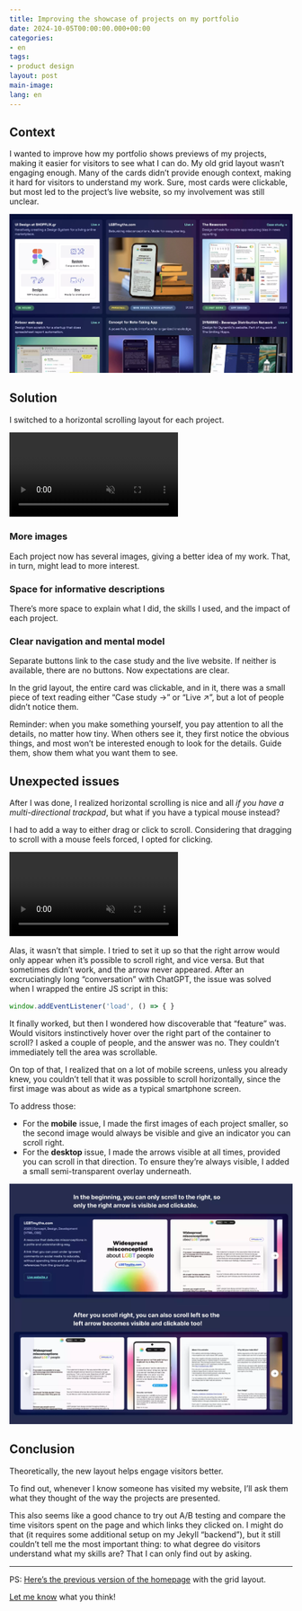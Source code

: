 ```yaml
---
title: Improving the showcase of projects on my portfolio
date: 2024-10-05T00:00:00.000+00:00
categories:
- en
tags:
- product design
layout: post
main-image: 
lang: en
---
```


## Context
I wanted to improve how my portfolio shows previews of my projects, making it easier for visitors to see what I can do. My old grid layout wasn’t engaging enough. Many of the cards didn’t provide enough context, making it hard for visitors to understand my work. Sure, most cards were clickable, but most led to the project’s live website, so my involvement was still unclear.

![](/uploads/portfolio-ux-before.webp)

## Solution
I switched to a horizontal scrolling layout for each project.

<video autoplay loop muted src="/uploads/portfolio-projects-after.mp4" class="w-100 br3"></video>

### More images
Each project now has several images, giving a better idea of my work. That, in turn, might lead to more interest.

### Space for informative descriptions
There’s more space to explain what I did, the skills I used, and the impact of each project.

### Clear navigation and mental model
Separate buttons link to the case study and the live website. If neither is available, there are no buttons. Now expectations are clear.

In the grid layout, the entire card was clickable, and in it, there was a small piece of text reading either “Case&nbsp;study&nbsp;→” or “Live&nbsp;↗”, but a lot of people didn’t notice them.

Reminder: when you make something yourself, you pay attention to all the details, no matter how tiny. When others see it, they first notice the obvious things, and most won’t be interested enough to look for the details. Guide them, show them what you want them to see.

## Unexpected issues

After I was done, I realized horizontal scrolling is nice and all *if you have a multi-directional trackpad*, but what if you have a typical mouse instead?

I had to add a way to either drag or click to scroll. Considering that dragging to scroll with a mouse feels forced, I opted for clicking.

<video autoplay loop muted src="/uploads/portfolio-projects-hover.mp4" class="w-100 br3"></video>

Alas, it wasn’t that simple. I tried to set it up so that the right arrow would only appear when it’s possible to scroll right, and vice versa. But that sometimes didn’t work, and the arrow never appeared. After an excruciatingly long “conversation” with ChatGPT, the issue was solved when I wrapped the entire JS script in this:

```js
window.addEventListener('load', () => { }
```

It finally worked, but then I wondered how discoverable that “feature” was. Would visitors instinctively hover over the right part of the container to scroll? I asked a couple of people, and the answer was no. They couldn’t immediately tell the area was scrollable.

On top of that, I realized that on a lot of mobile screens, unless you already knew, you couldn’t tell that it was possible to scroll horizontally, since the first image was about as wide as a typical smartphone screen.

To address those:
- For the **mobile** issue, I made the first images of each project smaller, so the second image would always be visible and give an indicator you can scroll right.
- For the **desktop** issue, I made the arrows visible at all times, provided you can scroll in that direction. To ensure they’re always visible, I added a small semi-transparent overlay underneath.

![](/uploads/portfolio-projects-left-right.webp)


## Conclusion
Theoretically, the new layout helps engage visitors better.

To find out, whenever I know someone has visited my website, I’ll ask them what they thought of the way the projects are presented.

This also seems like a good chance to try out A/B testing and compare the time visitors spent on the page and which links they clicked on. I might do that (it requires some additional setup on my Jekyll “backend”), but it still couldn’t tell me the most important thing: to what degree do visitors understand what my skills are? That I can only find out by asking.

---

PS: [Here’s the previous version of the homepage](https://66ffd8b28cd2140008bd1125--annafilou.netlify.app/) with the grid layout. 

[Let me know](/en/contact) what you&nbsp;think!